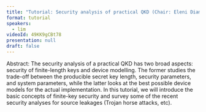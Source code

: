 ```yaml
---
title: "Tutorial: Security analysis of practical QKD (Chair: Eleni Diamanti)"
format: tutorial
speakers:
  - lim
videoId: 49KK9gCBt78
presentation: null
draft: false
---
```

Abstract: The security analysis of a practical QKD has two broad aspects: security of finite-length keys and device modelling. The former studies the trade-off between the producible secret key length, security parameters, and system parameters, while the latter looks at the best possible device models for the actual implementation. In this tutorial, we will introduce the basic concepts of finite-key security and survey some of the recent security analyses for source leakages (Trojan horse attacks, etc).

<!-- fields to use above: -->
<!-- videoId: "Vfl9pPh6ipI" -->
<!-- presentation: "/slides/invited-MargaridaPereira.pdf" -->
